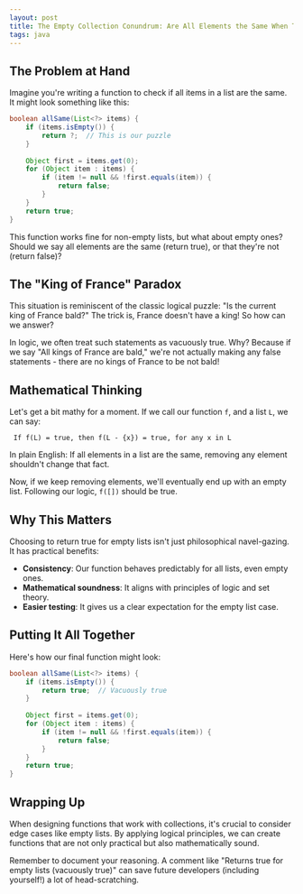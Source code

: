 ```yaml
---
layout: post
title: The Empty Collection Conundrum: Are All Elements the Same When There Are None?
tags: java
---
```


## The Problem at Hand

Imagine you're writing a function to check if all items in a list are the same. It might look something like this:

```java
boolean allSame(List<?> items) {
    if (items.isEmpty()) {
        return ?;  // This is our puzzle
    }
    
    Object first = items.get(0);
    for (Object item : items) {
        if (item != null && !first.equals(item)) {
            return false;
        }
    }
    return true;
}
```

This function works fine for non-empty lists, but what about empty ones? Should we say all elements are the same (return true), or that they're not (return false)?

## The "King of France" Paradox

This situation is reminiscent of the classic logical puzzle: "Is the current king of France bald?" The trick is, France doesn't have a king! So how can we answer?

In logic, we often treat such statements as vacuously true. Why? Because if we say "All kings of France are bald," we're not actually making any false statements - there are no kings of France to be not bald!

## Mathematical Thinking

Let's get a bit mathy for a moment. If we call our function `f`, and a list `L`, we can say:

     If f(L) = true, then f(L - {x}) = true, for any x in L

In plain English: If all elements in a list are the same, removing any element shouldn't change that fact.

Now, if we keep removing elements, we'll eventually end up with an empty list. Following our logic, `f([])` should be true.

## Why This Matters

Choosing to return true for empty lists isn't just philosophical navel-gazing. It has practical benefits:

- **Consistency**: Our function behaves predictably for all lists, even empty ones.
- **Mathematical soundness**: It aligns with principles of logic and set theory.
- **Easier testing**: It gives us a clear expectation for the empty list case.

## Putting It All Together

Here's how our final function might look:

```java
boolean allSame(List<?> items) {
    if (items.isEmpty()) {
        return true;  // Vacuously true
    }
    
    Object first = items.get(0);
    for (Object item : items) {
        if (item != null && !first.equals(item)) {
            return false;
        }
    }
    return true;
}
```

## Wrapping Up

When designing functions that work with collections, it's crucial to consider edge cases like empty lists. By applying logical principles, we can create functions that are not only practical but also mathematically sound.

Remember to document your reasoning. A comment like "Returns true for empty lists (vacuously true)" can save future developers (including yourself!) a lot of head-scratching.
